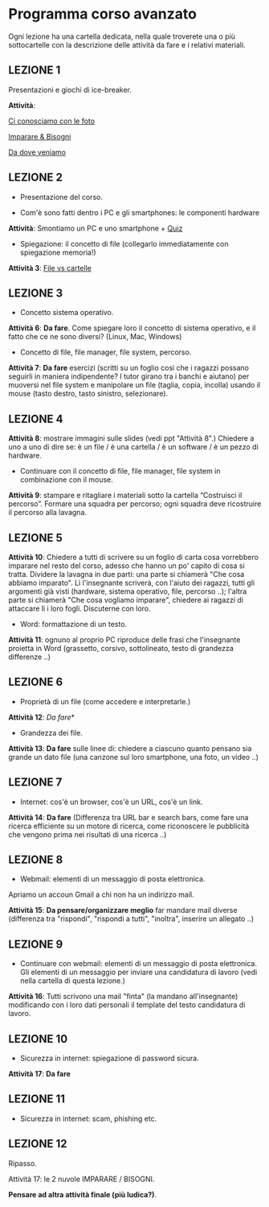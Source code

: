 # Programma corso avanzato

Ogni lezione ha una cartella dedicata, nella quale troverete una o più sottocartelle con la descrizione delle attività da fare e i relativi materiali.

## LEZIONE 1
Presentazioni e giochi di ice-breaker.

**Attività**: 

[Ci conosciamo con le foto](lez1/attività-lez1.md)

[Imparare & Bisogni](lez1/attività-lez1.md)

[Da dove veniamo](lez1/attività-lez1.md)

## LEZIONE 2
* Presentazione del corso. 

* Com'è sono fatti dentro i PC e gli smartphones: le componenti hardware

**Attività**: Smontiamo un PC e uno smartphone + [Quiz](lez2/quiz-hardware-lez2.md.md)

* Spiegazione: il concetto di file (collegarlo immediatamente con spiegazione memoria!) 

**Attività 3**: [File vs cartelle](lez2/file-vs-cartelle)


## LEZIONE 3

* Concetto sistema operativo.

**Attività 6**: **Da fare**. Come spiegare loro il concetto di sistema operativo, e il fatto che ce ne sono diversi? (Linux, Mac, Windows)

* Concetto di file, file manager, file system, percorso.

**Attività 7**: **Da fare** esercizi (scritti su un foglio così che i ragazzi possano seguirli in maniera indipendente? I tutor girano tra i banchi e aiutano) per muoversi nel file system e manipolare un file (taglia, copia, incolla) usando il mouse (tasto destro, tasto sinistro, selezionare).

## LEZIONE 4
**Attività 8**: mostrare immagini sulle slides (vedi ppt "Attività 8".) Chiedere a uno a uno di dire se: è un file / è una cartella / è un software / è un pezzo di hardware.

* Continuare con il concetto di file, file manager, file system in combinazione con il mouse.

**Attività 9**: stampare e ritagliare i materiali sotto la cartella “Costruisci il percorso”. Formare una squadra per percorso; ogni squadra deve ricostruire il percorso alla lavagna.

## LEZIONE 5
**Attività 10**: Chiedere a tutti di scrivere su un foglio di carta cosa vorrebbero imparare nel resto del corso, adesso che hanno un po' capito di cosa si tratta. Dividere la lavagna in due parti: una parte si chiamerà "Che cosa abbiamo imparato". Lì l'insegnante scriverà, con l'aiuto dei ragazzi, tutti gli argomenti già visti (hardware, sistema operativo, file, percorso ..); l'altra parte si chiamerà "Che cosa vogliamo imparare", chiedere ai ragazzi di attaccare lì i loro fogli. Discuterne con loro.

* Word: formattazione di un testo.

**Attività 11**: ognuno al proprio PC riproduce delle frasi che l'insegnante proietta in Word (grassetto, corsivo, sottolineato, testo di grandezza differenze ..)

## LEZIONE 6
* Proprietà di un file (come accedere e interpretarle.)

**Attività 12**: *Da fare**

* Grandezza dei file.

**Attività 13**: **Da fare** sulle linee di: chiedere a ciascuno quanto pensano sia grande un dato file (una canzone sul loro smartphone, una foto, un video ..)

## LEZIONE 7
* Internet: cos'è un browser, cos'è un URL, cos'è un link.

**Attività 14**: **Da fare** (Differenza tra URL bar e search bars, come fare una ricerca efficiente su un motore di ricerca, come riconoscere le pubblicità che vengono prima nei risultati di una ricerca ..)

## LEZIONE 8
* Webmail: elementi di un messaggio di posta elettronica. 

Apriamo un accoun Gmail a chi non ha un indirizzo mail.

**Attività 15**: **Da pensare/organizzare meglio** far mandare mail diverse (differenza tra "rispondi", "rispondi a tutti", "inoltra", inserire un allegato ..)

## LEZIONE 9
* Continuare con webmail: elementi di un messaggio di posta elettronica. Gli elementi di un messaggio per inviare una candidatura di lavoro (vedi nella cartella di questa lezione.)

**Attività 16**: Tutti scrivono una mail "finta" (la mandano all'insegnante) modificando con i loro dati personali il template del testo candidatura di lavoro.

## LEZIONE 10
* Sicurezza in internet: spiegazione di password sicura.

**Attività 17**: **Da fare**

## LEZIONE 11
* Sicurezza in internet: scam, phishing etc. 

## LEZIONE 12
Ripasso. 

Attività 17: le 2 nuvole IMPARARE / BISOGNI.

**Pensare ad altra attività finale (più ludica?)**.
